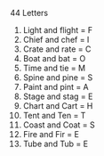 44 Letters

1. Light and flight = F
2. Chief and chef = I
3. Crate and rate = C
4. Boat and bat = O
5. Time and tie = M
6. Spine and pine = S
7. Paint and pint = A
8. Stage and stag = E
9. Chart and Cart = H
10. Tent and Ten = T
11. Coast and Coat = S
12. Fire and Fir = E
13. Tube and Tub = E
